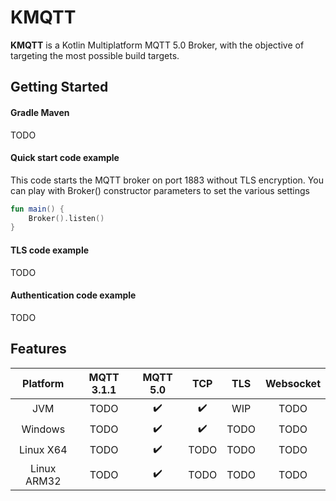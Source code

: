 # KMQTT

**KMQTT** is a Kotlin Multiplatform MQTT 5.0 Broker, with the objective of targeting the most possible build targets.

## Getting Started

#### Gradle Maven
TODO

#### Quick start code example
This code starts the MQTT broker on port 1883 without TLS encryption. You can play with Broker() constructor parameters to set the various settings
```kotlin
fun main() {
    Broker().listen()
}
```

#### TLS code example
TODO

#### Authentication code example
TODO

## Features
| Platform    | MQTT 3.1.1 | MQTT 5.0           | TCP                | TLS   | Websocket |
|   :---:     |    :---:   |  :---:             | :---:              | :---: | :---:     |
| JVM         | TODO       | :heavy_check_mark: | :heavy_check_mark: | WIP   | TODO      |
| Windows     | TODO       | :heavy_check_mark: | :heavy_check_mark: | TODO  | TODO      |
| Linux X64   | TODO       | :heavy_check_mark: | TODO               | TODO  | TODO      |
| Linux ARM32 | TODO       | :heavy_check_mark: | TODO               | TODO  | TODO      |

